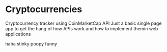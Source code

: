 # Cryptocurrencies
 Cryptocurrency tracker using CoinMarketCap API
 Just a basic single page app to get the hang of how APIs work and how to implement themin web  applications 
 
 
 
 
 haha stinky poopy funny
